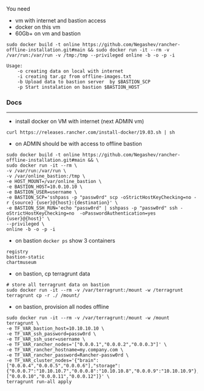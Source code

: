 You need
- vm with internet and bastion access
- docker on this vm
- 60Gb+ on vm and bastion
```
sudo docker build -t online https://github.com/Negashev/rancher-offline-installation.git#main && sudo docker run -it --rm -v /var/run:/var/run -v /tmp:/tmp --privileged online -b -o -p -i
```
```
Usage:
    -o creating data on local with internet
    -i creating tar.gz from offline-images.txt
    -b Upload data to bastion server  by $BASTION_SCP
    -p Start instalation on bastion $BASTION_HOST
```


### Docs
---

- install docker on VM with internet (next ADMIN vm)
```
curl https://releases.rancher.com/install-docker/19.03.sh | sh
```
- on ADMIN should be with access to offline bastion 

```
sudo docker build -t online https://github.com/Negashev/rancher-offline-installation.git#main && \
sudo docker run -it --rm \
-v /var/run:/var/run \
-v /var/online_bastion:/tmp \
-e HOST_MOUNT=/var/online_bastion \
-e BASTION_HOST=10.0.10.10 \
-e BASTION_USER=username \
-e BASTION_SCP='sshpass -p "passw0rd" scp -oStrictHostKeyChecking=no -r {source} {user}@{host}:{destination}' \
-e BASTION_SSH_RUN='echo "passw0rd" | sshpass -p "passw0rd" ssh -oStrictHostKeyChecking=no  -oPasswordAuthentication=yes  {user}@{host}' \
--privileged \
online -b -o -p -i
```
- on bastion `docker ps` show 3 containers
```
registry
bastion-static
chartmuseum
```
- on bastion, cp terragrunt data
```
# store all terragrunt data on bastion
sudo docker run -it --rm -v /var/terragrunt:/mount -w /terragrunt terragrunt cp -r ./ /mount/
```
- on bastion, provision all nodes offline
```
sudo docker run -it --rm -v /var/terragrunt:/mount -w /mount terragrunt \
-e TF_VAR_bastion_host=10.10.10.10 \
-e TF_VAR_ssh_password=passw0rd \
-e TF_VAR_ssh_user=username \
-e TF_VAR_rancher_nodes='["0.0.0.1","0.0.0.2","0.0.0.3"]' \
-e TF_VAR_rancher_hostname=my.company.com \
-e TF_VAR_rancher_password=Rancher-passw0rd \
-e TF_VAR_cluster_nodes='{"brain":["0.0.0.4","0.0.0.5","0.0.0.6"],"storage":{"0.0.0.7":"10.10.10.7","0.0.0.8":"10.10.10.8","0.0.0.9":"10.10.10.9"},"worker":["0.0.0.10","0.0.0.11","0.0.0.12"]}' \
terragrunt run-all apply

